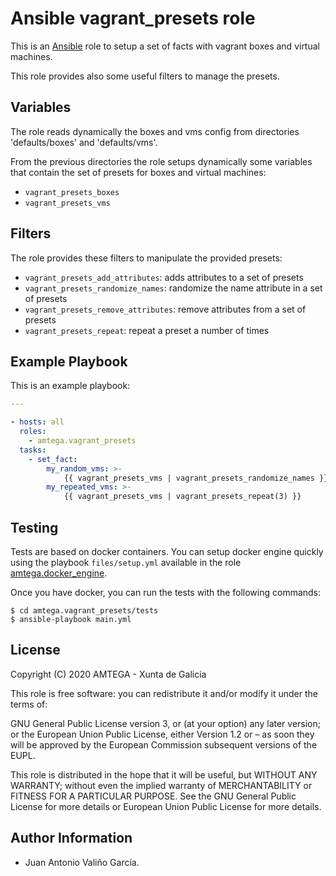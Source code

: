 # Ansible vagrant_presets role

This is an [Ansible](http://www.ansible.com) role to setup a set of facts with vagrant boxes and virtual machines.

This role provides also some useful filters to manage the presets.

## Variables

The role reads dynamically the boxes and vms config from directories 'defaults/boxes' and 'defaults/vms'.

From the previous directories the role setups dynamically some variables that contain the set of presets for boxes and virtual machines:

- `vagrant_presets_boxes`
- `vagrant_presets_vms`

## Filters

The role provides these filters to manipulate the provided presets:

- `vagrant_presets_add_attributes`: adds attributes to a set of presets
- `vagrant_presets_randomize_names`: randomize the name attribute in a set of presets
- `vagrant_presets_remove_attributes`: remove attributes from a set of presets
- `vagrant_presets_repeat`: repeat a preset a number of times

## Example Playbook

This is an example playbook:

```yaml
---

- hosts: all
  roles:
    - amtega.vagrant_presets
  tasks:
    - set_fact:
        my_random_vms: >-
            {{ vagrant_presets_vms | vagrant_presets_randomize_names }}
        my_repeated_vms: >-
            {{ vagrant_presets_vms | vagrant_presets_repeat(3) }}
```

## Testing

Tests are based on docker containers. You can setup docker engine quickly using the playbook `files/setup.yml` available in the role [amtega.docker_engine](https://galaxy.ansible.com/amtega/docker_engine).

Once you have docker, you can run the tests with the following commands:

```shell
$ cd amtega.vagrant_presets/tests
$ ansible-playbook main.yml
```

## License

Copyright (C) 2020 AMTEGA - Xunta de Galicia

This role is free software: you can redistribute it and/or modify it under the terms of:

GNU General Public License version 3, or (at your option) any later version; or the European Union Public License, either Version 1.2 or – as soon they will be approved by the European Commission ­subsequent versions of the EUPL.

This role is distributed in the hope that it will be useful, but WITHOUT ANY WARRANTY; without even the implied warranty of MERCHANTABILITY or FITNESS FOR A PARTICULAR PURPOSE.  See the GNU General Public License for more details or European Union Public License for more details.

## Author Information

- Juan Antonio Valiño García.
